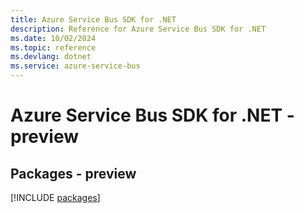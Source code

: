 ```yaml
---
title: Azure Service Bus SDK for .NET
description: Reference for Azure Service Bus SDK for .NET
ms.date: 10/02/2024
ms.topic: reference
ms.devlang: dotnet
ms.service: azure-service-bus
---
```

# Azure Service Bus SDK for .NET - preview
## Packages - preview
[!INCLUDE [packages](service-bus-index.md)]